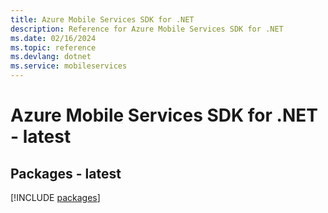 ```yaml
---
title: Azure Mobile Services SDK for .NET
description: Reference for Azure Mobile Services SDK for .NET
ms.date: 02/16/2024
ms.topic: reference
ms.devlang: dotnet
ms.service: mobileservices
---
```

# Azure Mobile Services SDK for .NET - latest
## Packages - latest
[!INCLUDE [packages](mobile-services-index.md)]